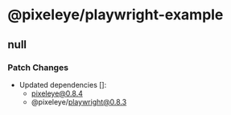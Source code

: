 # @pixeleye/playwright-example

## null

### Patch Changes

- Updated dependencies []:
  - pixeleye@0.8.4
  - @pixeleye/playwright@0.8.3
